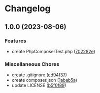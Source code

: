 # Changelog

## 1.0.0 (2023-08-06)


### Features

* create PhpComposerTest.php ([702282e](https://github.com/remarkablemark/php-composer-test/commit/702282e78c8aa9b6507df8e16745741d730ac0c1))


### Miscellaneous Chores

* create .gitignore ([ed94f37](https://github.com/remarkablemark/php-composer-test/commit/ed94f37803f528967b524680ac9a8a96ec302669))
* create composer.json ([1abab5a](https://github.com/remarkablemark/php-composer-test/commit/1abab5af312cb2d0c493693d48e7e9c58510f30e))
* update LICENSE ([b5f0f89](https://github.com/remarkablemark/php-composer-test/commit/b5f0f893a7d16ea288936535f20de044c08b79b6))
